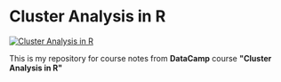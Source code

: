 # Cluster Analysis in R

[<img align="center" alt="Cluster Analysis in R" src="https://assets.datacamp.com/production/course_5390/shields/original/shield_image_course_5390_20200115-1-psf7hb?1579115683" />][DataCamp Course]

This is my repository for course notes from **DataCamp** course **"Cluster Analysis in R"**

[DataCamp Course]: https://learn.datacamp.com/courses/cluster-analysis-in-r

